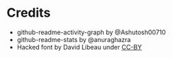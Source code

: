 # Credits

- github-readme-activity-graph by @Ashutosh00710
- github-readme-stats by @anuraghazra
- Hacked font by David Libeau under [CC-BY](https://creativecommons.org/licenses/by/4.0/)
